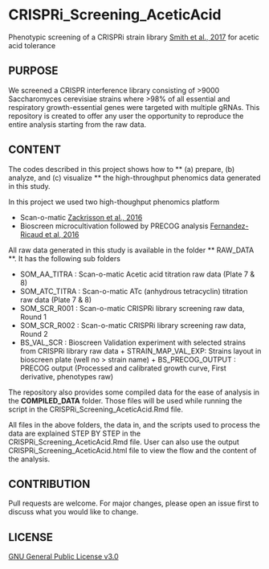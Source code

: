 # CRISPRi_Screening_AceticAcid

Phenotypic screening of a CRISPRi strain library [Smith et al., 2017](https://doi.org/10.15252/msb.20167233) for acetic acid tolerance

## PURPOSE 
We screened a CRISPR interference library consisting of >9000 Saccharomyces cerevisiae strains where >98% of all essential and respiratory growth-essential genes were targeted with multiple gRNAs. This repository is created to offer any user the opportunity to reproduce the entire analysis starting from the raw data.

## CONTENT 
The codes described in this project shows how to ** (a) prepare, (b) analyze, and (c) visualize ** the high-throughput phenomics data generated in this study. 

In this project we used two high-thoughput phenomics platform 
* Scan-o-matic [Zackrisson et al., 2016](https://doi.org/10.1534/g3.116.032342)
* Bioscreen microcultivation followed by PRECOG analysis [Fernandez-Ricaud et al, 2016](https://doi.org/10.1186/s12859-016-1134-2) 

All raw data generated in this study is available in the folder ** RAW_DATA **. It has the following sub folders

* SOM_AA_TITRA  : Scan-o-matic Acetic acid titration raw data (Plate 7 & 8)
* SOM_ATC_TITRA : Scan-o-matic ATc (anhydrous tetracyclin) titration raw data (Plate 7 & 8)
* SOM_SCR_R001  : Scan-o-matic CRISPRi library screening raw data, Round 1
* SOM_SCR_R002  : Scan-o-matic CRISPRi library screening raw data, Round 2
* BS_VAL_SCR    : Bioscreen Validation experiment with selected strains from CRISPRi library raw data
       + STRAIN_MAP_VAL_EXP: Strains layout in bioscreen plate (well no > strain name)
       + BS_PRECOG_OUTPUT  : PRECOG output (Processed and calibrated growth curve, First derivative, phenotypes raw)

The repository also provides some compiled data for the ease of analysis in the **COMPILED_DATA** folder. 
Those files will be used while running the script in the CRISPRi_Screening_AceticAcid.Rmd file. 

All files in the above folders, the data in, and the scripts used to process the data are explained STEP BY STEP in the CRISPRi_Screening_AceticAcid.Rmd file. User can also use the output CRISPRi_Screening_AceticAcid.html file to view the flow and the content of the analysis. 

## CONTRIBUTION
Pull requests are welcome. For major changes, please open an issue first to discuss what you would like to change.

## LICENSE
[GNU General Public License v3.0](https://www.gnu.org/licenses/gpl-3.0.en.html)

